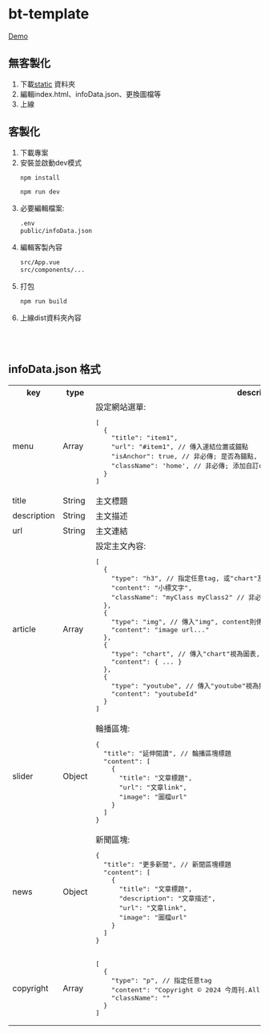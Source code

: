 # bt-template
[Demo](https://dinohuang0310.github.io/bt-template/) 

## 無客製化
  1. 下載[static](https://github.com/DinoHuang0310/bt-template/tree/main/static) 資料夾
  2. 編輯index.html、infoData.json、更換圖檔等
  3. 上線


## 客製化
  1. 下載專案
  2. 安裝並啟動dev模式
     ```sh
     npm install

     npm run dev
     ```
  3. 必要編輯檔案:
     ```sh
     .env
     public/infoData.json
     ```
  4. 編輯客製內容
     ```sh
     src/App.vue
     src/components/...
     ```
  5. 打包
     ```sh
     npm run build
     ```
  6. 上線dist資料夾內容

  <br>
  <br>

## infoData.json 格式

<table>
  <tr>
    <th>key</th>
    <th>type</th>
    <th>description</th>
  </tr>
  <tr>
    <td> menu </td>
    <td> Array </td>
    <td> 設定網站選單:
<pre>
[
  {
    "title": "item1",
    "url": "#item1", // 傳入連結位置或錨點
    "isAnchor": true, // 非必傳; 是否為錨點, 傳入true則將url視為錨點
    "className": 'home', // 非必傳; 添加自訂class name
  }
]
</pre>
    </td>
  </tr>
  <tr>
    <td> title </td>
    <td> String </td>
    <td> 主文標題 </td>
  </tr>
  <tr>
    <td> description </td>
    <td> String </td>
    <td> 主文描述 </td>
  </tr>
  <tr>
    <td> url </td>
    <td> String </td>
    <td> 主文連結 </td>
  </tr>
  <tr>
    <td> article </td>
    <td> Array </td>
    <td> 設定主文內容:
<pre>
[
  {
    "type": "h3", // 指定任意tag, 或"chart"及"youtube"
    "content": "小標文字",
    "className": "myClass myClass2" // 非必傳; 添加自訂class name
  },
  {
    "type": "img", // 傳入"img", content則傳入圖檔url
    "content": "image url..."
  },
  {
    "type": "chart", // 傳入"chart"視為圖表, content則傳入echarts options
    "content": { ... }
  },
  {
    "type": "youtube", // 傳入"youtube"視為播放器, content則傳入youtube影片id
    "content": "youtubeId"
  }
]
</pre>
    </td>
  </tr>
  <tr>
    <td> slider </td>
    <td> Object </td>
    <td> 輪播區塊:
<pre>
{
  "title": "延伸閱讀", // 輪播區塊標題
  "content": [
    {
      "title": "文章標題",
      "url": "文章link",
      "image": "圖檔url"
    }
  ]
}
</pre>
    </td>
  </tr>
  <tr>
    <td> news </td>
    <td> Object </td>
    <td> 新聞區塊:
<pre>
{
  "title": "更多新聞", // 新聞區塊標題
  "content": [
    {
      "title": "文章標題",
      "description": "文章描述",
      "url": "文章link",
      "image": "圖檔url"
    }
  ]
}
</pre>
    </td>
  </tr>
  <tr>
    <td> copyright </td>
    <td> Array </td>
    <td>
<pre>
[
  {
    "type": "p", // 指定任意tag
    "content": "Copyright © 2024 今周刊.All rights reserved. 版權所有，禁止擅自轉貼節錄",
    "className": ""
  }
]
</pre>
    </td>
  </tr>
</table>
